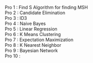 Pro 1 : Find S Algorithm for finding MSH <br>
Pro 2 : Candidate Elimination <br>
Pro 3 : ID3 <br>
Pro 4 : Naive Bayes <br>
Pro 5 : Linear Regression <br>
Pro 6 : K Means Clustering <br>
Pro 7 : Expectation Maximization <br>
Pro 8 : K Nearest Neighbor  <br>
Pro 9 : Bayesian Network <br>
Pro 10 :  <br>
